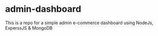 # admin-dashboard
This is a repo for a simple admin e-commerce dashboard using NodeJs, ExperssJS &amp; MongoDB
